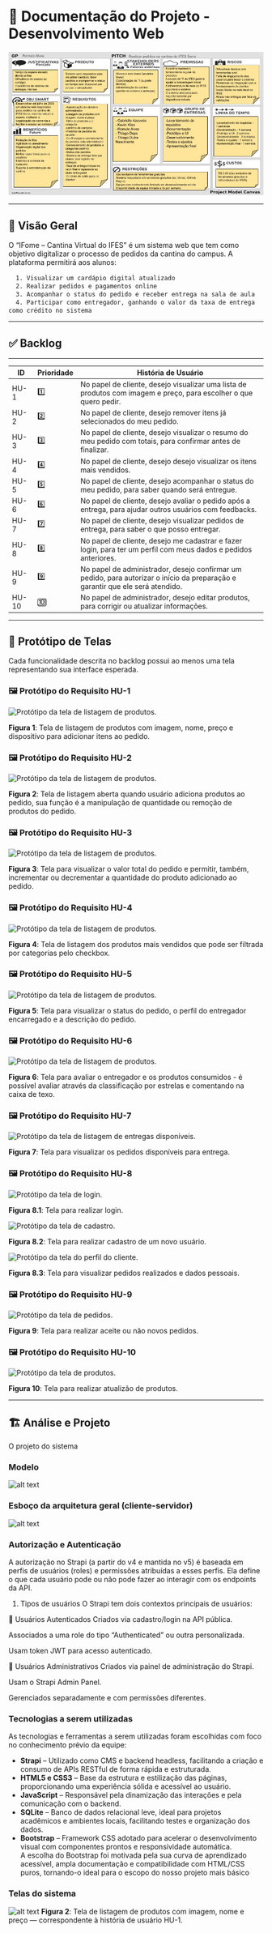 # 📘 Documentação do Projeto - Desenvolvimento Web

![Canvas do Projeto](ModelCanvas.jpg)



---

## 🧾 Visão Geral

O “IFome – Cantina Virtual do IFES” é um sistema web que tem como objetivo digitalizar o processo de pedidos da cantina do campus. A plataforma permitirá aos alunos:

      1. Visualizar um cardápio digital atualizado
      2. Realizar pedidos e pagamentos online
      3. Acompanhar o status do pedido e receber entrega na sala de aula
      4. Participar como entregador, ganhando o valor da taxa de entrega como crédito no sistema

---

## ✅ Backlog

______________________________________________________________________________________________________________________________________________
|  ID   | Prioridade |                                     História de Usuário                                                               |
|-------|------------|-----------------------------------------------------------------------------------------------------------------------|
| HU-1  |    1️⃣      | No papel de cliente, desejo visualizar uma lista de produtos com imagem e preço, para escolher o que quero pedir.    |
| HU-2  |    2️⃣      | No papel de cliente, desejo remover itens já selecionados do meu pedido.                                             |
| HU-3  |    3️⃣      | No papel de cliente, desejo visualizar o resumo do meu pedido com totais, para confirmar antes de finalizar.         |
| HU-4  |    4️⃣      | No papel de cliente, desejo desejo visualizar os itens mais vendidos.                  |
| HU-5  |    5️⃣      | No papel de cliente, desejo acompanhar o status do meu pedido, para saber quando será entregue.                      |
| HU-6  |    6️⃣      | No papel de cliente, desejo avaliar o pedido após a entrega, para ajudar outros usuários com feedbacks.              |
| HU-7  |    7️⃣      | No papel de cliente, desejo visualizar pedidos de entrega, para saber o que posso entregar.                          |
| HU-8  |    8️⃣      | No papel de cliente, desejo me cadastrar e fazer login, para ter um perfil com meus dados e pedidos anteriores.      |
| HU-9  |    9️⃣      | No papel de administrador, desejo confirmar um pedido, para autorizar o início da preparação e garantir que ele será atendido. 
| HU-10 |    🔟      | No papel de administrador, desejo editar produtos, para corrigir ou atualizar informações.                           |

---

## 🎨 Protótipo de Telas

Cada funcionalidade descrita no backlog possui ao menos uma tela representando sua interface esperada.

### 🖼️ Protótipo do Requisito HU-1

![Protótipo da tela de listagem de produtos](telas/HU-1.png).

**Figura 1**: Tela de listagem de produtos com imagem, nome, preço e dispositivo para adicionar itens ao pedido.


### 🖼️ Protótipo do Requisito HU-2

![Protótipo da tela de listagem de produtos](telas/HU-2.png).

**Figura 2**: Tela de listagem aberta quando usuário adiciona produtos ao pedido, sua função é a manipulação de quantidade ou remoção de produtos do pedido.


### 🖼️ Protótipo do Requisito HU-3

![Protótipo da tela de listagem de produtos](telas/HU-3.png).

**Figura 3**: Tela para visualizar o valor total do pedido e permitir, também, incrementar ou decrementar a quantidade do produto adicionado ao pedido.


### 🖼️ Protótipo do Requisito HU-4

![Protótipo da tela de listagem de produtos](telas/HU-4.png).

**Figura 4**: Tela de listagem dos produtos mais vendidos que pode ser filtrada por categorias pelo checkbox.


### 🖼️ Protótipo do Requisito HU-5

![Protótipo da tela de listagem de produtos](telas/HU-5.png).

**Figura 5**: Tela para visualizar o status do pedido, o perfil do entregador encarregado e a descrição do pedido.


### 🖼️ Protótipo do Requisito HU-6

![Protótipo da tela de listagem de produtos](telas/HU-6.png).

**Figura 6**: Tela para avaliar o entregador e os produtos consumidos - é possível avaliar através da classificação por estrelas e comentando na caixa de texo. 


### 🖼️ Protótipo do Requisito HU-7

![Protótipo da tela de listagem de entregas disponíveis](telas/HU-7.png).

**Figura 7**: Tela para visualizar os pedidos disponíveis para entrega.


### 🖼️ Protótipo do Requisito HU-8

![Protótipo da tela de login](telas/HU-8pt1.jpg).

**Figura 8.1**: Tela para realizar login.

![Protótipo da tela de cadastro](telas/HU-8pt2.jpg).

**Figura 8.2**: Tela para realizar cadastro de um novo usuário.

![Protótipo da tela do perfil do cliente](telas/HU-8pt3.jpg).

**Figura 8.3**: Tela para visualizar pedidos realizados e dados pessoais.


### 🖼️ Protótipo do Requisito HU-9

![Protótipo da tela de pedidos](telas/HU-9.jpg).

**Figura 9**: Tela para realizar aceite ou não novos pedidos.


### 🖼️ Protótipo do Requisito HU-10

![Protótipo da tela de produtos](telas/HU-10.jpg).

**Figura 10**: Tela para realizar atualizão de produtos.


---

## 🏗 Análise e Projeto 

O projeto  do sistema 

### Modelo 

![alt text](image-1.png)

### Esboço da arquitetura geral (cliente-servidor)


![alt text](image.png)


### Autorização  e Autenticação 
A autorização no Strapi (a partir do v4 e mantida no v5) é baseada em perfis de usuários (roles) e permissões atribuídas a esses perfis. Ela define o que cada usuário pode ou não pode fazer ao interagir com os endpoints da API.

1. Tipos de usuários
O Strapi tem dois contextos principais de usuários:

🔹 Usuários Autenticados
Criados via cadastro/login na API pública.

Associados a uma role do tipo “Authenticated” ou outra personalizada.

Usam token JWT para acesso autenticado.

🔸 Usuários Administrativos
Criados via painel de administração do Strapi.

Usam o Strapi Admin Panel.

Gerenciados separadamente e com permissões diferentes.


### Tecnologias a serem utilizadas 
As tecnologias e ferramentas a serem utilizadas foram escolhidas com foco no conhecimento prévio da equipe:

- **Strapi** – Utilizado como CMS e backend headless, facilitando a criação e consumo de APIs RESTful de forma rápida e estruturada.
- **HTML5 e CSS3** – Base da estrutura e estilização das páginas, proporcionando uma experiência sólida e acessível ao usuário.
- **JavaScript** – Responsável pela dinamização das interações e pela comunicação com o backend.
- **SQLite** – Banco de dados relacional leve, ideal para projetos acadêmicos e ambientes locais, facilitando testes e organização dos dados.
- **Bootstrap** – Framework CSS adotado para acelerar o desenvolvimento visual com componentes prontos e responsividade automática.  
  A escolha do Bootstrap foi motivada pela sua curva de aprendizado acessível, ampla documentação e compatibilidade com HTML/CSS puros, tornando-o ideal para o escopo do nosso projeto mais básico


### Telas do sistema

![alt text](tela1-1.png)
**Figura 2**: Tela de listagem de produtos com imagem, nome e preço — correspondente à história de usuário HU-1.


